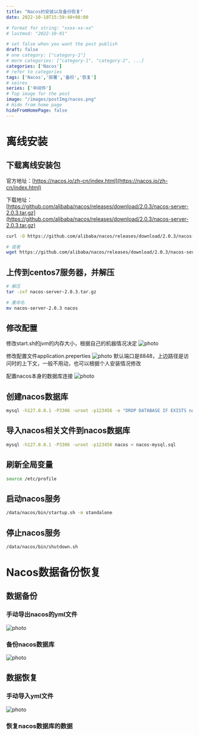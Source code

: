 ```yaml
---
title: "Nacos的安装以及备份恢复"
date: 2022-10-18T15:59:48+08:00

# format for string: "xxxx-xx-xx"
# lastmod: "2022-10-01"

# set false when you want the post publish
draft: false
# one category: ["category-1"] 
# more categories: ["category-1", "category-2", ...]
categories: ['Nacos']
# refer to categories
tags: ['Nacos','部署','备份','恢复']
# seires
series: ['中间件']
# Top image for the post
image: "/images/postImg/nacos.png"
# Hide from home page
hideFromHomePage: false
---
```


# 离线安装

## 下载离线安装包

官方地址：[https://nacos.io/zh-cn/index.html](https://nacos.io/zh-cn/index.html)

下载地址：[https://github.com/alibaba/nacos/releases/download/2.0.3/nacos-server-2.0.3.tar.gz](https://github.com/alibaba/nacos/releases/download/2.0.3/nacos-server-2.0.3.tar.gz)

```bash
curl -O https://github.com/alibaba/nacos/releases/download/2.0.3/nacos-server-2.0.3.tar.gz

# 或者
wget https://github.com/alibaba/nacos/releases/download/2.0.3/nacos-server-2.0.3.tar.gz
```

## 上传到centos7服务器，并解压

```bash
# 解压
tar -zxf nacos-server-2.0.3.tar.gz

# 重命名
mv nacos-server-2.0.3 nacos
```

## 修改配置

修改start.sh的jvm的内存大小，根据自己的机器情况决定
![photo](/images/posts/1666079988/image1.png)

修改配置文件application.preperties
![photo](/images/posts/1666079988/image2.png)
默认端口是8848，上边路径是访问时的上下文，一般不用动，也可以根据个人安装情况修改

配置nacos本身的数据库连接
![photo](/images/posts/1666079988/image3.png)

## 创建nacos数据库

```bash
mysql -h127.0.0.1 -P3306 -uroot -p123456 -e "DROP DATABASE IF EXISTS nacos; CREATE DATABASE nacos CHARACTER SET 'utf8mb4' COLLATE 'utf8mb4_general_ci'"
```

## 导入nacos相关文件到nacos数据库

```bash
mysql -h127.0.0.1 -P3306 -uroot -p123456 nacos < nacos-mysql.sql
```

## 刷新全局变量

```bash
source /etc/profile
```

## 启动nacos服务

```bash
/data/nacos/bin/startup.sh -m standalone
```

## 停止nacos服务

```bash
/data/nacos/bin/shutdown.sh
```

# Nacos数据备份恢复

## 数据备份

### 手动导出nacos的yml文件

![photo](/images/posts/1666079988/image4.png)

### 备份nacos数据库

![photo](/images/posts/1666079988/image5.png)

## 数据恢复

### 手动导入yml文件

![photo](/images/posts/1666079988/image6.png)

### 恢复nacos数据库的数据

